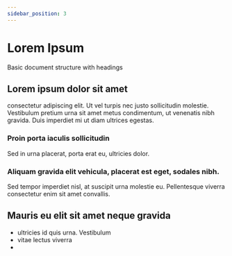 ```yaml
---
sidebar_position: 3
---
```


# Lorem Ipsum
Basic document structure with headings

## Lorem ipsum dolor sit amet

consectetur adipiscing elit. Ut vel turpis nec justo sollicitudin molestie. Vestibulum pretium urna sit amet metus condimentum, ut venenatis nibh gravida. Duis imperdiet mi ut diam ultrices egestas.

### Proin porta iaculis sollicitudin

Sed in urna placerat, porta erat eu, ultricies dolor.

### Aliquam gravida elit vehicula, placerat est eget, sodales nibh.

Sed tempor imperdiet nisl, at suscipit urna molestie eu. Pellentesque viverra consectetur enim sit amet convallis.

## Mauris eu elit sit amet neque gravida

- ultricies id quis urna. Vestibulum
-  vitae lectus viverra
-  


